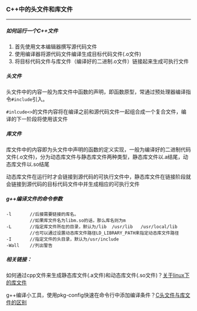 ### C++中的头文件和库文件

***

##### 如何运行一个C++文件

1. 首先使用文本编辑器撰写源代码文件
2. 使用编译器将源代码文件编译生成目标代码文件(.o文件)
3. 将目标代码文件与库文件（编译好的二进制.o文件）链接起来生成可执行文件





##### 头文件

头文件中的内容一般为库文件中函数的声明，即函数原型，常通过预处理器编译指令`#include`引入。

`#inlcude<>`的文件内容将在编译之前和源代码文件一起组合成一个复合文件，编译的下一阶段将使用该文件





##### 库文件

库文件中的内容即为头文件中声明的函数的定义实现，一般为编译好的二进制代码文件(.o文件)，分为动态库文件与静态库文件两种类型，静态库文件以.a结尾，动态库文件以.so结尾

动态库文件在运行时才会链接到源代码的可执行文件中，静态库文件在链接阶段就会链接到源代码的目标代码文件中并生成相应的可执行文件





##### g++编译文件的命令参数

```shell
-l       //后接需要链接的库名。
		 //如果库文件名为libm.so的话，那么库名则为m
-L       //指定库文件所在的目录，默认为/lib  /usr/lib   /usr/local/lib
		 //也可以通过设置动态库文件路径LD_LIBRARY_PATH来指定动态库文件路径
-I       //指定文件的头目录，默认为/usr/include
-Wall    //列出警告

```





##### 相关链接：

如何通过cpp文件来生成静态库文件(.a文件)和动态库文件(.so文件)？[关于linux下的库文件](https://blog.csdn.net/high_high/article/details/7193264)

g++编译小工具，使用pkg-config快速在命令行中添加编译条件？[C头文件与库文件的区别](http://blog.chinaunix.net/uid-27575921-id-4078661.html)

